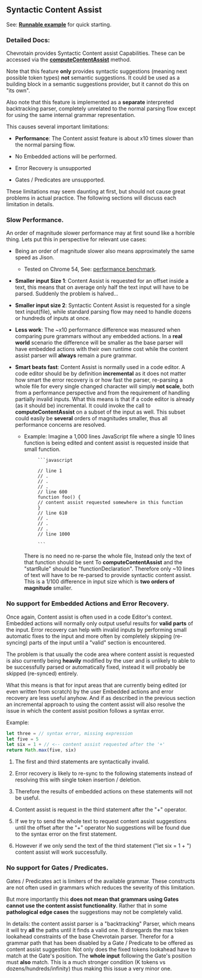 ## Syntactic Content Assist

See: [**Runnable example**](../examples/parser/content_assist/official_feature_content_assist.js) for quick starting.

### Detailed Docs:
Chevrotain provides Syntactic Content assist Capabilities.
These can be accessed via the [**computeContentAssist**](http://sap.github.io/chevrotain/documentation/0_25_1/classes/parser.html#computecontentassist) method.

Note that this feature **only** provides syntactic suggestions (meaning next possible token types) **not** semantic suggestions.
It could be used as a building block in a semantic suggestions provider, but it cannot do this on "its own".

Also note that this feature is implemented as a **separate** interpreted backtracking parser,
completely unrelated to the normal parsing flow except for using the same internal grammar representation.

This causes several important limitations:

 - **Performance**: The Content assist feature is about x10 times slower than the normal parsing flow.

 - No Embedded actions will be performed.

 - Error Recovery is unsupported

 - Gates / Predicates are unsupported.

These limitations may seem daunting at first, but should not cause great problems in actual practice.
The following sections will discuss each limitation in details.

### Slow Performance.

An order of magnitude slower performance may at first sound like a horrible thing.
Lets put this in perspective for relevant use cases:

* Being an order of magnitude slower also means approximately the same speed as Jison.
  - Tested on Chrome 54, See: [performance benchmark](http://sap.github.io/chevrotain/performance/).

* **Smaller input Size 1**: Content Assist is requested for an offset inside a text, this means that on average only half the text input
  will have to be parsed. Suddenly the problem is halved...

* **Smaller input size 2**: Syntactic Content Assist is requested for a single text input(file), while standard parsing flow may need
  to handle dozens or hundreds of inputs at once.

* **Less work**: The ~x10 performance difference was measured when comparing pure grammars without any embedded actions.
  In a **real world** scenario the difference will be smaller as the base parser will have embedded actions
  with their own runtime cost while the content assist parser will **always** remain a pure grammar.

* **Smart beats fast**: Content Assist is normally used in a code editor. A code editor should be by definition
  **incremental** as it does not matter how smart the error recovery is or how fast the parser, re-parsing a whole
  file for every single changed character will simply **not scale**, both from a performance perspective and from the requirement
  of handling partially invalid inputs. What this means is that if a code editor is already (as it should be) incremental.
  It could invoke the call to **computeContentAssist** on a subset of the input as well. This subset could easily
  be **several** orders of magnitudes smaller, thus all performance concerns are resolved.

  - Example: Imagine a 1,000 lines JavaScript file where a single 10 lines function is being edited and content assist
             is requested inside that small function.

             ```javascript
             
             // line 1
             // .
             // .
             // .
             // line 600
             function foo() {
             // content assist requested somewhere in this function
             }
             // line 610
             // .
             // .
             // .
             // line 1000
             
             ```

     There is no need no re-parse the whole file, Instead only the text of that function should be sent
     To **computeContentAssist** and the "startRule" should be "functionDeclaration". Therefore only ~10 lines
     of text will have to be re-parsed to provide syntactic content assist.
     This is a 1/100 difference in input size which is **two orders of magnitude** smaller.



### No support for Embedded Actions and Error Recovery.

Once again, Content assist is often used in a code Editor's context.
Embedded actions will normally only output useful results for **valid parts** of the input.
Error recovery can help with invalid inputs by performing small automatic fixes to the input and more often by completely
skipping (re-syncing) parts of the input until a "valid" section is encountered.

The problem is that usually the code area where content assist is requested is also currently being **heavily** modified by the user
and is unlikely to able to be successfully parsed or automatically fixed, instead it will probably be skipped (re-synced) entirely.

What this means is that for input areas that are currently being edited (or even written from scratch) by the user
Embedded actions and error recovery are less useful anyhow. And if as described in the previous section an incremental approach 
to using the content assist will also resolve the issue in which the content assist position follows a syntax error.

Example:

```javascript
let three = // syntax error, missing expression
let five = 5
let six = 1 + // <-- content assist requested after the '+'
return Math.max(five, six)

```

1. The first and third statements are syntactically invalid.

2. Error recovery is likely to re-sync to the following statements instead of resolving this with single token insertion / deletion. 
 
3. Therefore the results of embedded actions on these statements will not be useful. 

4. Content assist is request in the third statement after the "+" operator.
 
5. If we try to send the whole text to request content assist suggestions until the offset after the "+" operator
   No suggestions will be found due to the syntax error on the first statement.
   
6. However if we only send the text of the third statement ("let six = 1 + ") content assist will work successfully.   



### No support for Gates / Predicates.

Gates / Predicates act is limiters of the available grammar. These constructs are not often used in grammars
which reduces the severity of this limitation.

But more importantly this **does not mean that grammars using Gates cannot use the content assist functionality**.
Rather that in some **pathological edge cases** the suggestions may not be completely valid.

In details: the content assist parser is a "backtracking" Parser,
which means it will try **all** the paths until it finds a valid one.
It disregards the max token lookahead constraints of the base Chevrotain parser.
Therefor for a grammar path that has been disabled by a Gate / Predicate to be offered as content assist suggestion:
Not only does the fixed tokens lookahead have to match at the Gate's position.
The **whole input** following the Gate's position must **also** match.
This is a much stronger condition (K tokens vs dozens/hundreds/infinity) thus making this issue a very minor one.












